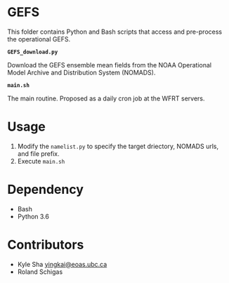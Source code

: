 # GEFS

This folder contains Python and Bash scripts that access and pre-process the operational GEFS.

**`GEFS_download.py`**

Download the GEFS ensemble mean fields from the NOAA Operational Model Archive and Distribution System (NOMADS).

**`main.sh`**

The main routine. Proposed as a daily cron job at the WFRT servers. 

# Usage

1. Modify the `namelist.py` to specify the target driectory, NOMADS urls, and file prefix.
3. Execute `main.sh`

# Dependency
* Bash
* Python 3.6


# Contributors

* Kyle Sha <yingkai@eoas.ubc.ca>
* Roland Schigas
